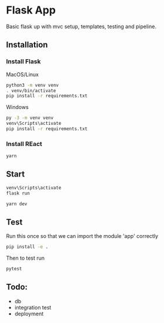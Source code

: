 # Flask App
Basic flask up with mvc setup, templates, testing and pipeline.

## Installation

### Install Flask
MacOS/Linux
```bash
python3 -m venv venv
. venv/bin/activate
pip install -r requirements.txt
```

Windows
```bash
py -3 -m venv venv
venv\Scripts\activate
pip install -r requirements.txt
```

### Install REact
```bash
yarn
```

## Start
```bash
venv\Scripts\activate
flask run
```

```bash
yarn dev
```

## Test

Run this once so that we can import the module 'app' correctly
```bash
pip install -e .
```

Then to test run
```bash
pytest
```

## Todo:
- db
- integration test
- deployment